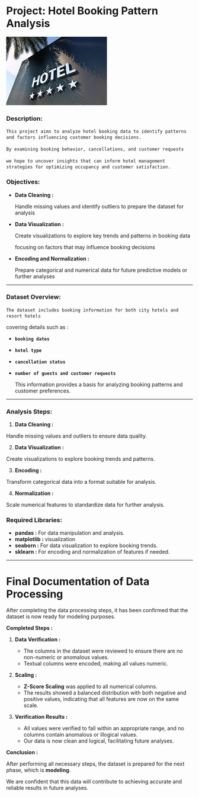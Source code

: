 # Project: Hotel Booking Pattern Analysis

![Alt text](تنزيل.jpeg)


### Description:

    This project aims to analyze hotel booking data to identify patterns and factors influencing customer booking decisions.

    By examining booking behavior, cancellations, and customer requests
    
    we hope to uncover insights that can inform hotel management strategies for optimizing occupancy and customer satisfaction.

### Objectives:

- **Data Cleaning :**


    Handle missing values and identify outliers to prepare the dataset for analysis

- **Data Visualization :**


    Create visualizations to explore key trends and patterns in booking data
    
    focusing on factors that may influence booking decisions

- **Encoding and Normalization :**


    Prepare categorical and numerical data for future predictive models or further analyses

----

### Dataset Overview:

    The dataset includes booking information for both city hotels and resort hotels

 covering details such as :

- **`booking dates`**
- **`hotel type`**
- **`cancellation status`**
- **`number of guests and customer requests`**


    This information provides a basis for analyzing booking patterns and customer preferences.

----

### Analysis Steps:

1. **Data Cleaning :**

 Handle missing values and outliers to ensure data quality.

2. **Data Visualization :**

 Create visualizations to explore booking trends and patterns.

3. **Encoding :**

 Transform categorical data into a format suitable for analysis.

4. **Normalization :**

 Scale numerical features to standardize data for further analysis.

### Required Libraries:

- **pandas :** For data manipulation and analysis.
- **matplotlib :** visualization
- **seaborn :** For data visualization to explore booking trends.
- **sklearn :** For encoding and normalization of features if needed.
----
# **Final Documentation of Data Processing**

After completing the data processing steps, it has been confirmed that the dataset is now ready for modeling purposes.

**Completed Steps :**

1. **Data Verification :**
   - The columns in the dataset were reviewed to ensure there are no non-numeric or anomalous values.
   - Textual columns were encoded, making all values numeric.

2. **Scaling :**
   - **Z-Score Scaling** was applied to all numerical columns.
   - The results showed a balanced distribution with both negative and positive values, indicating that all features are now on the same scale.

3. **Verification Results :**
   - All values were verified to fall within an appropriate range, and no columns contain anomalous or illogical values.
   - Our data is now clean and logical, facilitating future analyses.

**Conclusion :**

After performing all necessary steps, the dataset is prepared for the next phase, which is **modeling**.

We are confident that this data will contribute to achieving accurate and reliable results in future analyses.

